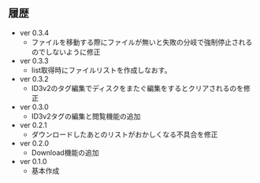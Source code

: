 ## 履歴
* ver 0.3.4
  * ファイルを移動する際にファイルが無いと失敗の分岐で強制停止されるのでしないように修正
* ver 0.3.3
  * list取得時にファイルリストを作成しなおす。
* ver 0.3.2
  * ID3v2のタグ編集でディスクをまたぐ編集をするとクリアされるのを修正
* ver 0.3.0
  * ID3v2タグの編集と閲覧機能の追加
* ver 0.2.1
  * ダウンロードしたあとのリストがおかしくなる不具合を修正
* ver 0.2.0
  * Download機能の追加
* ver 0.1.0
  * 基本作成
